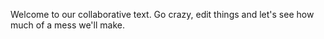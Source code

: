 Welcome to our collaborative text. Go crazy, edit things and let's see how much of a mess we'll make.
